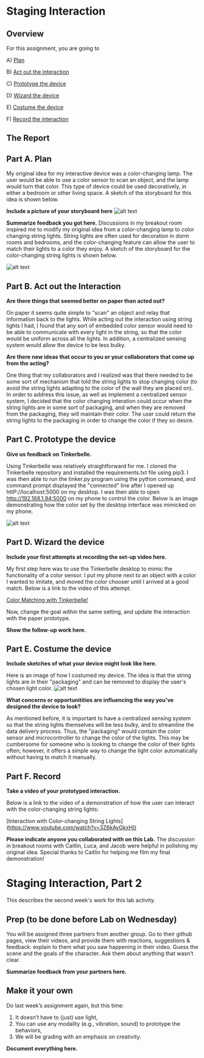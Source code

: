 

# Staging Interaction

## Overview
For this assignment, you are going to 

A) [Plan](#part-a-plan) 

B) [Act out the interaction](#part-b-act-out-the-interaction) 

C) [Prototype the device](#part-c-prototype-the-device)

D) [Wizard the device](#part-d-wizard-the-device) 

E) [Costume the device](#part-e-costume-the-device)

F) [Record the interaction](#part-f-record)

## The Report
## Part A. Plan 

My original idea for my interactive device was a color-changing lamp. The user would be able to use a color sensor to scan an object, and the lamp would turn that color. This type of device could be used decoratively, in either a bedroom or other living space. A sketch of the storyboard for this idea is shown below.

**Include a picture of your storyboard here**
![alt text](https://github.com/priyakatt/Interactive-Lab-Hub/blob/Spring2021/Lab%201/storyboard1.jpg
 "Color-changing Lamp")


**Summarize feedback you got here.**
Discussions in my breakout room inspired me to modify my original idea from a color-changing lamp to color changing string lights. String lights are often used for decoration in dorm rooms and bedrooms, and the color-changing feature can allow the user to match their lights to a color they enjoy. A sketch of the storyboard for the color-changing string lights is shown below.

![alt text](https://github.com/priyakatt/Interactive-Lab-Hub/blob/Spring2021/Lab%201/storyboard2.jpg
 "Color-changing String Lights")

## Part B. Act out the Interaction

**Are there things that seemed better on paper than acted out?**

On paper it seems quite simple to "scan" an object and relay that information back to the lights. While acting out the interaction using string lights I had, I found that any sort of embedded color sensor would need to be able to communicate with every light in the string, so that the color would be uniform across all the lights. In addition, a centralized sensing system would allow the device to be less bulky. 

**Are there new ideas that occur to you or your collaborators that come up from the acting?**

One thing that my collaborators and I realized was that there needed to be some sort of mechanism that told the string lights to stop changing color (to avoid the string lights adapting to the color of the wall they are placed on). In order to address this issue, as well as implement a centralized sensor system, I decided that the color changing interation could occur when the string lights are in some sort of packaging, and when they are removed from the packaging, they will maintain their color. The user could return the string lights to the packaging in order to change the color if they so desire. 

## Part C. Prototype the device

**Give us feedback on Tinkerbelle.**

Using Tinkerbelle was relatively straightforward for me. I cloned the Tinkerbelle repository and installed the requirements.txt file using pip3. I was then able to run the tinker.py program using the python command, and command prompt displayed the "connected" line after I opened up httP://localhost:5000 on my desktop. I was then able to open http://192.168.1.94:5000 on my phone to control the color. Below is an image demonstrating how the color set by the desktop interface was mimicked on my phone.

![alt text](https://github.com/priyakatt/Interactive-Lab-Hub/blob/Spring2021/Lab%201/tinkerbelle_pink.jpg
 "Tinkerbelle in action")


## Part D. Wizard the device

**Include your first attempts at recording the set-up video here.**

My first step here was to use the Tinkerbelle desktop to mimic the functionality of a color sensor. I put my phone next to an object with a color I wanted to imitate, and moved the color chooser until I arrived at a good match. Below is a link to the video of this attempt.

[Color Matching with Tinkerbelle!](https://www.youtube.com/watch?v=0xtSLiDrbS4)

Now, change the goal within the same setting, and update the interaction with the paper prototype. 

**Show the follow-up work here.**

## Part E. Costume the device


**Include sketches of what your device might look like here.**

Here is an image of how I costumed my device. The idea is that the string lights are in their "packaging" and can be removed to display the user's chosen light color.
![alt text](https://github.com/priyakatt/Interactive-Lab-Hub/blob/Spring2021/Lab%201/costume.jpg
 "Costume")

**What concerns or opportunitities are influencing the way you've designed the device to look?**

As mentioned before, it is important to have a centralized sensing system so that the string lights themselves will be less bulky, and to streamline the data delivery process. Thus, the "packaging" would contain the color sensor and microcontroller to change the color of the lights. This may be cumbersome for someone who is looking to change the color of their lights often; however, it offers a simple way to change the light color automatically without having to match it manually. 


## Part F. Record

**Take a video of your prototyped interaction.**

Below is a link to the video of a demonstration of how the user can interact with the color-changing string lights:

[Interaction with Color-changing String Lights](https://www.youtube.com/watch?v=3Z6kAyGkxHI}

**Please indicate anyone you collaborated with on this Lab.**
The discussion in breakout rooms with Caitlin, Luca, and Jacob were helpful in polishing my original idea. Special thanks to Caitlin for helping me film my final demonstration!

# Staging Interaction, Part 2 

This describes the second week's work for this lab activity.


## Prep (to be done before Lab on Wednesday)

You will be assigned three partners from another group. Go to their github pages, view their videos, and provide them with reactions, suggestions & feedback: explain to them what you saw happening in their video. Guess the scene and the goals of the character. Ask them about anything that wasn’t clear. 

**Summarize feedback from your partners here.**

## Make it your own

Do last week’s assignment again, but this time: 
1) It doesn’t have to (just) use light, 
2) You can use any modality (e.g., vibration, sound) to prototype the behaviors, 
3) We will be grading with an emphasis on creativity. 

**Document everything here.**

